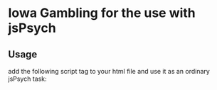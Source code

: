# Iowa Gambling for the use with jsPsych

## Usage
add the following script tag to your html file and use it as an ordinary jsPsych task:

<script src="https://younesstrittmatter.github.io/iowaGambling/iowa-gambling.js"></script>
